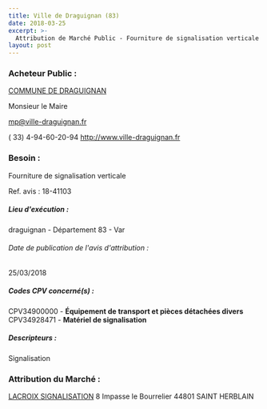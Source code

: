 ```yaml
---
title: Ville de Draguignan (83)
date: 2018-03-25
excerpt: >-
  Attribution de Marché Public - Fourniture de signalisation verticale
layout: post
---
```


### Acheteur Public : 
<a href="/acheteur-33/siren-218300507"> COMMUNE DE DRAGUIGNAN</a><br/>

Monsieur le Maire

mp@ville-draguignan.fr

( 33) 4-94-60-20-94
http://www.ville-draguignan.fr
### Besoin :

Fourniture de signalisation verticale

Ref. avis : 18-41103


##### Lieu d'exécution :

draguignan - Département 83 - Var

###### Date de publication de l'avis d'attribution : 
25/03/2018

##### Codes CPV concerné(s) :
CPV34900000 - **Équipement de transport et pièces détachées divers** <br/>
CPV34928471 - **Matériel de signalisation** <br/>

##### Descripteurs :
Signalisation <br/>

### Attribution du Marché :
<a href="/entreprise-259/siren-409065984"> LACROIX SIGNALISATION</a>    8 Impasse le Bourrelier 44801 SAINT HERBLAIN <br/>
